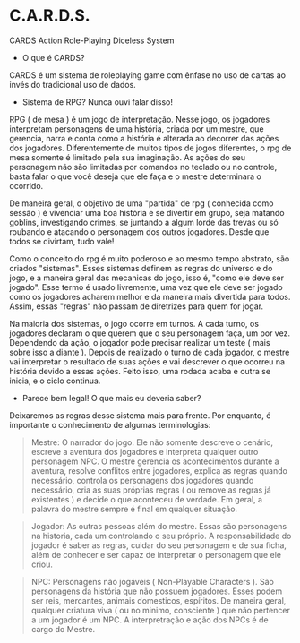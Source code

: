# C.A.R.D.S.
CARDS Action Role-Playing Diceless System

- O que é CARDS?

CARDS é um sistema de roleplaying game com ênfase no uso de cartas ao invés do tradicional uso de dados.

- Sistema de RPG? Nunca ouvi falar disso!

RPG ( de mesa ) é um jogo de interpretação. Nesse jogo, os jogadores interpretam personagens de uma história, criada por um mestre, que gerencia, narra e conta como a história é alterada ao decorrer das ações dos jogadores. Diferentemente de muitos tipos de jogos diferentes, o rpg de mesa somente é limitado pela sua imaginação. As ações do seu personagem não são limitadas por comandos no teclado ou no controle, basta falar o que você deseja que ele faça e o mestre determinara o ocorrido.

De maneira geral, o objetivo de uma "partida" de rpg ( conhecida como sessão ) é vivenciar uma boa história e se divertir em grupo, seja matando goblins, investigando crimes, se juntando a algum lorde das trevas ou só roubando e atacando o personagem dos outros jogadores. Desde que todos se divirtam, tudo vale!

Como o conceito do rpg é muito poderoso e ao mesmo tempo abstrato, são criados "sistemas". Esses sistemas definem as regras do universo e do jogo, e a maneira geral das mecanicas do jogo, isso é, "como ele deve ser jogado". Esse termo é usado livremente, uma vez que ele deve ser jogado como os jogadores acharem melhor e da maneira mais divertida para todos. Assim, essas "regras" não passam de diretrizes para quem for jogar.

Na maioria dos sistemas, o jogo ocorre em turnos. A cada turno, os jogadores declaram o que querem que o seu personagem faça, um por vez. Dependendo da ação, o jogador pode precisar realizar um teste ( mais sobre isso a diante ). Depois de realizado o turno de cada jogador, o mestre vai interpretar o resultado de suas ações e vai descrever o que ocorreu na história devido a essas ações. Feito isso, uma rodada acaba e outra se inicia, e o ciclo continua.

- Parece bem legal! O que mais eu deveria saber?

Deixaremos as regras desse sistema mais para frente. Por enquanto, é importante o conhecimento de algumas terminologias:

> Mestre: O narrador do jogo. Ele não somente descreve o cenário, escreve a aventura dos jogadores e interpreta qualquer outro personagem NPC. O mestre gerencia os acontecimentos durante a aventura, resolve conflitos entre jogadores, explica as regras quando necessário, controla os personagens dos jogadores quando necessário, cria as suas próprias regras ( ou remove as regras já existentes ) e decide o que aconteceu de verdade. Em geral, a palavra do mestre sempre é final em qualquer situação.

> Jogador: As outras pessoas além do mestre. Essas são personagens na historia, cada um controlando o seu próprio. A responsabilidade do jogador é saber as regras, cuidar do seu personagem e de sua ficha, além de conhecer e ser capaz de interpretar o personagem que ele criou. 

> NPC: Personagens não jogáveis ( Non-Playable Characters ). São personagens da história que não possuem jogadores. Esses podem ser reis, mercantes, animais domesticos, espíritos. De maneira geral, qualquer criatura viva ( ou no minimo, consciente ) que não pertencer a um jogador é um NPC. A interpretração e ação dos NPCs é de cargo do Mestre.